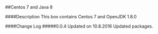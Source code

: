 ##Centos 7 and Java 8

####Description
This box contains Centos 7 and OpenJDK 1.8.0 

####Change Log
#####0.0.4
Updated on 10.8.2016 
Updated packages.

